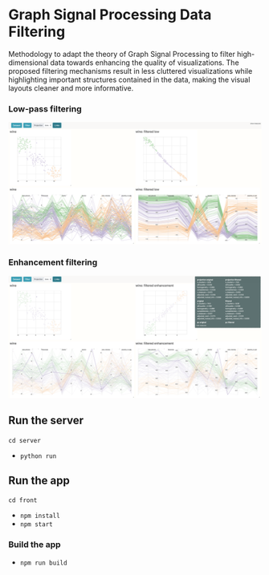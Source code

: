 # Graph Signal Processing Data Filtering

Methodology to adapt the theory of Graph Signal Processing to filter high-dimensional data towards enhancing the quality of visualizations. The proposed filtering mechanisms result in less cluttered visualizations while highlighting important structures contained in the data, making the visual layouts cleaner and more informative.

### Low-pass filtering

![Low-pass filtering](screenshot_low.png "Low-pass filtering")

### Enhancement filtering

![Enhancement-pass filtering](screenshot_enh.png "Enhancement filtering")

## Run the server

```cd server```

* ```python run```

## Run the app

```cd front```

* ```npm install```
* ```npm start```

### Build the app

* ```npm run build```
